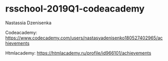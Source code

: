 # rsschool-2019Q1-codeacademy
Nastassia Dzenisenka

Codeacademy: https://www.codecademy.com/users/nastasyadenisenko180527402965/achievements

Htmlacademy: https://htmlacademy.ru/profile/id966101/achievements
